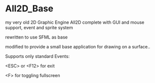 # All2D_Base
my very old 2D Graphic Engine All2D complete with GUI and mouse support, event and sprite system

rewritten to use SFML as base

modified to provide a small base application for drawing on a surface..

Supports only standard Events: 

\<ESC> or \<F12> for exit

\<F> for toggling  fullscreen
